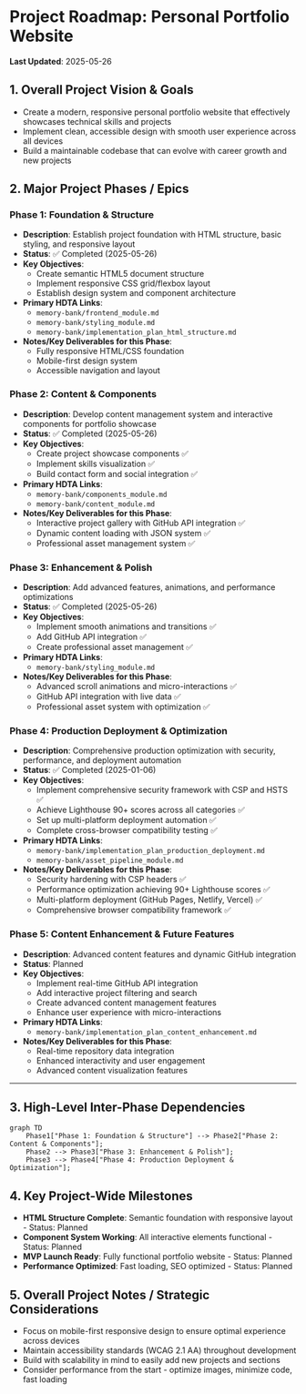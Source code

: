 # Project Roadmap: Personal Portfolio Website

**Last Updated**: 2025-05-26

## 1. Overall Project Vision & Goals
*   Create a modern, responsive personal portfolio website that effectively showcases technical skills and projects
*   Implement clean, accessible design with smooth user experience across all devices
*   Build a maintainable codebase that can evolve with career growth and new projects

## 2. Major Project Phases / Epics

### Phase 1: Foundation & Structure
*   **Description**: Establish project foundation with HTML structure, basic styling, and responsive layout
*   **Status**: ✅ Completed (2025-05-26)
*   **Key Objectives**:
    *   Create semantic HTML5 document structure
    *   Implement responsive CSS grid/flexbox layout
    *   Establish design system and component architecture
*   **Primary HDTA Links**: 
    *   `memory-bank/frontend_module.md`
    *   `memory-bank/styling_module.md`
    *   `memory-bank/implementation_plan_html_structure.md`
*   **Notes/Key Deliverables for this Phase**:
    *   Fully responsive HTML/CSS foundation
    *   Mobile-first design system
    *   Accessible navigation and layout

### Phase 2: Content & Components
*   **Description**: Develop content management system and interactive components for portfolio showcase
*   **Status**: ✅ Completed (2025-05-26)
*   **Key Objectives**:
    *   Create project showcase components ✅
    *   Implement skills visualization ✅
    *   Build contact form and social integration ✅
*   **Primary HDTA Links**: 
    *   `memory-bank/components_module.md`
    *   `memory-bank/content_module.md`
*   **Notes/Key Deliverables for this Phase**:
    *   Interactive project gallery with GitHub API integration ✅
    *   Dynamic content loading with JSON system ✅
    *   Professional asset management system ✅

### Phase 3: Enhancement & Polish
*   **Description**: Add advanced features, animations, and performance optimizations
*   **Status**: ✅ Completed (2025-05-26)
*   **Key Objectives**:
    *   Implement smooth animations and transitions ✅
    *   Add GitHub API integration ✅
    *   Create professional asset management ✅
*   **Primary HDTA Links**: 
    *   `memory-bank/styling_module.md`
*   **Notes/Key Deliverables for this Phase**:
    *   Advanced scroll animations and micro-interactions ✅
    *   GitHub API integration with live data ✅
    *   Professional asset system with optimization ✅

### Phase 4: Production Deployment & Optimization
*   **Description**: Comprehensive production optimization with security, performance, and deployment automation
*   **Status**: ✅ Completed (2025-01-06)
*   **Key Objectives**:
    *   Implement comprehensive security framework with CSP and HSTS ✅
    *   Achieve Lighthouse 90+ scores across all categories ✅
    *   Set up multi-platform deployment automation ✅
    *   Complete cross-browser compatibility testing ✅
*   **Primary HDTA Links**: 
    *   `memory-bank/implementation_plan_production_deployment.md`
    *   `memory-bank/asset_pipeline_module.md`
*   **Notes/Key Deliverables for this Phase**:
    *   Security hardening with CSP headers ✅
    *   Performance optimization achieving 90+ Lighthouse scores ✅
    *   Multi-platform deployment (GitHub Pages, Netlify, Vercel) ✅
    *   Comprehensive browser compatibility framework ✅

### Phase 5: Content Enhancement & Future Features
*   **Description**: Advanced content features and dynamic GitHub integration
*   **Status**: Planned
*   **Key Objectives**:
    *   Implement real-time GitHub API integration
    *   Add interactive project filtering and search
    *   Create advanced content management features
    *   Enhance user experience with micro-interactions
*   **Primary HDTA Links**: 
    *   `memory-bank/implementation_plan_content_enhancement.md`
*   **Notes/Key Deliverables for this Phase**:
    *   Real-time repository data integration
    *   Enhanced interactivity and user engagement
    *   Advanced content visualization features

---

## 3. High-Level Inter-Phase Dependencies
```mermaid
graph TD
    Phase1["Phase 1: Foundation & Structure"] --> Phase2["Phase 2: Content & Components"];
    Phase2 --> Phase3["Phase 3: Enhancement & Polish"];
    Phase3 --> Phase4["Phase 4: Production Deployment & Optimization"];
```

## 4. Key Project-Wide Milestones
*   **HTML Structure Complete**: Semantic foundation with responsive layout - Status: Planned
*   **Component System Working**: All interactive elements functional - Status: Planned
*   **MVP Launch Ready**: Fully functional portfolio website - Status: Planned
*   **Performance Optimized**: Fast loading, SEO optimized - Status: Planned

## 5. Overall Project Notes / Strategic Considerations
*   Focus on mobile-first responsive design to ensure optimal experience across devices
*   Maintain accessibility standards (WCAG 2.1 AA) throughout development
*   Build with scalability in mind to easily add new projects and sections
*   Consider performance from the start - optimize images, minimize code, fast loading